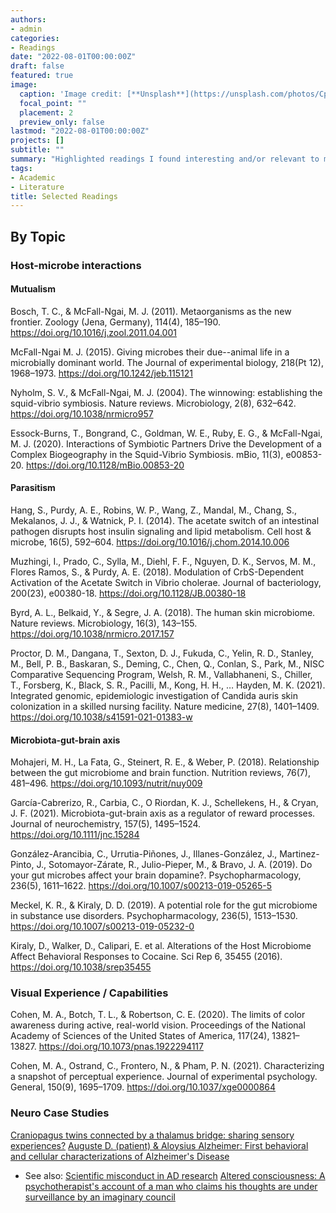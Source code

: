 ```yaml
---
authors:
- admin
categories:
- Readings
date: "2022-08-01T00:00:00Z"
draft: false
featured: true
image:
  caption: 'Image credit: [**Unsplash**](https://unsplash.com/photos/CpkOjOcXdUY)'
  focal_point: ""
  placement: 2
  preview_only: false
lastmod: "2022-08-01T00:00:00Z"
projects: []
subtitle: ""
summary: "Highlighted readings I found interesting and/or relevant to my study"
tags:
- Academic
- Literature
title: Selected Readings
---
```


## By Topic
### Host-microbe interactions
#### Mutualism
Bosch, T. C., & McFall-Ngai, M. J. (2011). Metaorganisms as the new frontier. Zoology (Jena, Germany), 114(4), 185–190. https://doi.org/10.1016/j.zool.2011.04.001

McFall-Ngai M. J. (2015). Giving microbes their due--animal life in a microbially dominant world. The Journal of experimental biology, 218(Pt 12), 1968–1973. https://doi.org/10.1242/jeb.115121

Nyholm, S. V., & McFall-Ngai, M. J. (2004). The winnowing: establishing the squid-vibrio symbiosis. Nature reviews. Microbiology, 2(8), 632–642. https://doi.org/10.1038/nrmicro957

Essock-Burns, T., Bongrand, C., Goldman, W. E., Ruby, E. G., & McFall-Ngai, M. J. (2020). Interactions of Symbiotic Partners Drive the Development of a Complex Biogeography in the Squid-Vibrio Symbiosis. mBio, 11(3), e00853-20. https://doi.org/10.1128/mBio.00853-20

#### Parasitism
Hang, S., Purdy, A. E., Robins, W. P., Wang, Z., Mandal, M., Chang, S., Mekalanos, J. J., & Watnick, P. I. (2014). The acetate switch of an intestinal pathogen disrupts host insulin signaling and lipid metabolism. Cell host & microbe, 16(5), 592–604. https://doi.org/10.1016/j.chom.2014.10.006

Muzhingi, I., Prado, C., Sylla, M., Diehl, F. F., Nguyen, D. K., Servos, M. M., Flores Ramos, S., & Purdy, A. E. (2018). Modulation of CrbS-Dependent Activation of the Acetate Switch in Vibrio cholerae. Journal of bacteriology, 200(23), e00380-18. https://doi.org/10.1128/JB.00380-18

Byrd, A. L., Belkaid, Y., & Segre, J. A. (2018). The human skin microbiome. Nature reviews. Microbiology, 16(3), 143–155. https://doi.org/10.1038/nrmicro.2017.157

Proctor, D. M., Dangana, T., Sexton, D. J., Fukuda, C., Yelin, R. D., Stanley, M., Bell, P. B., Baskaran, S., Deming, C., Chen, Q., Conlan, S., Park, M., NISC Comparative Sequencing Program, Welsh, R. M., Vallabhaneni, S., Chiller, T., Forsberg, K., Black, S. R., Pacilli, M., Kong, H. H., … Hayden, M. K. (2021). Integrated genomic, epidemiologic investigation of Candida auris skin colonization in a skilled nursing facility. Nature medicine, 27(8), 1401–1409. https://doi.org/10.1038/s41591-021-01383-w

#### Microbiota-gut-brain axis 
Mohajeri, M. H., La Fata, G., Steinert, R. E., & Weber, P. (2018). Relationship between the gut microbiome and brain function. Nutrition reviews, 76(7), 481–496. https://doi.org/10.1093/nutrit/nuy009

García-Cabrerizo, R., Carbia, C., O Riordan, K. J., Schellekens, H., & Cryan, J. F. (2021). Microbiota-gut-brain axis as a regulator of reward processes. Journal of neurochemistry, 157(5), 1495–1524. https://doi.org/10.1111/jnc.15284

González-Arancibia, C., Urrutia-Piñones, J., Illanes-González, J., Martinez-Pinto, J., Sotomayor-Zárate, R., Julio-Pieper, M., & Bravo, J. A. (2019). Do your gut microbes affect your brain dopamine?. Psychopharmacology, 236(5), 1611–1622. https://doi.org/10.1007/s00213-019-05265-5

Meckel, K. R., & Kiraly, D. D. (2019). A potential role for the gut microbiome in substance use disorders. Psychopharmacology, 236(5), 1513–1530. https://doi.org/10.1007/s00213-019-05232-0

Kiraly, D., Walker, D., Calipari, E. et al. Alterations of the Host Microbiome Affect Behavioral Responses to Cocaine. Sci Rep 6, 35455 (2016). https://doi.org/10.1038/srep35455

### Visual Experience / Capabilities
Cohen, M. A., Botch, T. L., & Robertson, C. E. (2020). The limits of color awareness during active, real-world vision. Proceedings of the National Academy of Sciences of the United States of America, 117(24), 13821–13827. https://doi.org/10.1073/pnas.1922294117

Cohen, M. A., Ostrand, C., Frontero, N., & Pham, P. N. (2021). Characterizing a snapshot of perceptual experience. Journal of experimental psychology. General, 150(9), 1695–1709. https://doi.org/10.1037/xge0000864

### Neuro Case Studies
[Craniopagus twins connected by a thalamus bridge: sharing sensory experiences?](https://www.nytimes.com/2011/05/29/magazine/could-conjoined-twins-share-a-mind.html)
[Auguste D. (patient) & Aloysius Alzheimer: First behavioral and cellular characterizations of Alzheimer's Disease](https://alzheimer.neurology.ucla.edu/pubs/alzheimerLancet.pdf) 
- See also: [Scientific misconduct in AD research](https://www.science.org/content/article/potential-fabrication-research-images-threatens-key-theory-alzheimers-disease#sidebar)
[Altered consciousness: A psychotherapist's account of a man who claims his thoughts are under surveillance by an imaginary council](https://pcsp.libraries.rutgers.edu/index.php/pcsp/article/view/2072/3479)



